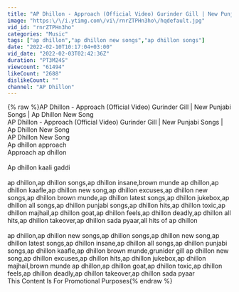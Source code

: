 ```yaml
---
title: "AP Dhillon - Approach (Official Video) Gurinder Gill | New Punjabi Songs | Ap Dhillon New Song"
image: "https:\/\/i.ytimg.com\/vi\/rnrZTPHn3ho\/hqdefault.jpg"
vid_id: "rnrZTPHn3ho"
categories: "Music"
tags: ["ap dhillon","ap dhillon new songs","ap dhillon songs"]
date: "2022-02-10T10:17:04+03:00"
vid_date: "2022-02-03T02:42:36Z"
duration: "PT3M24S"
viewcount: "61494"
likeCount: "2688"
dislikeCount: ""
channel: "AP Dhillon"
---
```

{% raw %}AP Dhillon - Approach (Official Video) Gurinder Gill | New Punjabi Songs | Ap Dhillon New Song<br />AP Dhillon - Approach (Official Video) Gurinder Gill | New Punjabi Songs | Ap Dhillon New Song<br />AP Dhillon New Song<br />Ap dhillon approach<br />Approach ap dhillon<br /><br />Ap dhillon kaali gaddi<br /><br />ap dhillon,ap dhillon songs,ap dhillon insane,brown munde ap dhillon,ap dhillon kaafle,ap dhillon new song,ap dhillon excuses,ap dhillon new songs,ap dhillon brown munde,ap dhillon latest songs,ap dhillon jukebox,ap dhillon all songs,ap dhillon punjabi songs,ap dhillon hits,ap dhillon toxic,ap dhillon majhail,ap dhillon goat,ap dhillon feels,ap dhillon deadly,ap dhillon all hits,ap dhillon takeover,ap dhillon sada pyaar,all hits of ap dhillon<br /><br />ap dhillon,ap dhillon new songs,ap dhillon songs,ap dhillon new song,ap dhillon latest songs,ap dhillon insane,ap dhillon all songs,ap dhillon punjabi songs,ap dhillon kaafle,ap dhillon brown munde,grunider gill ap dhillon new song,ap dhillon excuses,ap dhillon hits,ap dhillon jukebox,ap dhillon majhail,brown munde ap dhillon,ap dhillon goat,ap dhillon toxic,ap dhillon feels,ap dhillon deadly,ap dhillon takeover,ap dhillon sada pyaar<br />This Content Is For Promotional Purposes{% endraw %}
